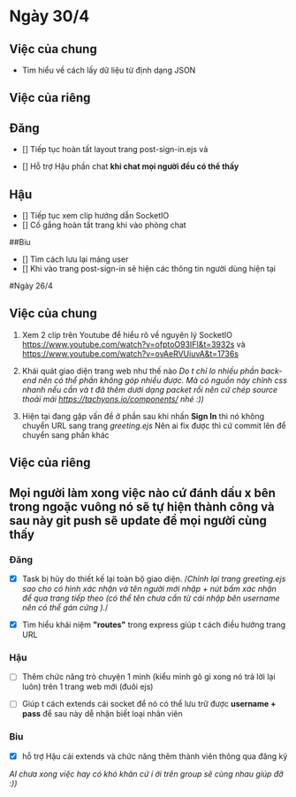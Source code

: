 # Ngày 30/4

## Việc của chung 
- Tìm hiểu về cách lấy dữ liệu từ định dạng JSON 
## Việc của riêng

## Đăng
- [] Tiếp tục hoàn tất layout trang post-sign-in.ejs và

- [] Hỗ trợ Hậu phần chat **khi chat mọi người đều có thể thấy**

## Hậu 

- [] Tiếp tục xem clip hướng dẫn SocketIO
- [] Cố gắng hoàn tất  trang khi vào phòng chat 

##Biu

- [] Tìm cách lưu lại mảng user
- [] Khi vào trang post-sign-in sẽ hiện các thông tin người dùng hiện tại 






#Ngày 26/4
## Việc của chung
1. Xem 2 clip trên Youtube để hiểu rõ về nguyên lý SocketIO https://www.youtube.com/watch?v=ofptoO93IFI&t=3932s và https://www.youtube.com/watch?v=ovAeRVUiuvA&t=1736s
2. Khái quát giao diện trang web như thế nào *Do t chỉ lo nhiều phần back-end nên có thể phần không góp nhiều được. Mà có nguồn này chỉnh css nhanh nếu cần và t đã thêm dưới dạng packet rồi nên cứ chép source thoải mái https://tachyons.io/components/ nhé :))*

3. Hiện tại đang gặp vấn đề ở phần sau khi nhấn **Sign In** thì nó không chuyển URL sang trang *greeting.ejs* Nên ai fix được thì cứ commit lên để chuyển sang phần khác

## Việc của riêng
## Mọi người làm xong việc nào cứ đánh dấu x bên trong ngoặc vuông nó sẽ tự hiện thành công và sau này git push sẽ update để mọi người cùng thấy
### Đăng 

-  [X]  Task bị hủy do thiết kế lại toàn bộ giao diện. /*Chỉnh lại trang greeting.ejs sao cho có hình xác nhận và tên người mới nhập + nút bấm xác nhận để qua trang tiếp theo  (có thể tên chưa cần từ cái nhập bên username nên có thể gán cứng ).*/

- [x]  Tìm hiểu khái niệm **"routes"** trong express giúp t cách điều hướng trang URL 

### Hậu 
- [ ] Thêm chức năng trò chuyện 1 mình (kiểu mình gõ gì xong nó trả lời lại luôn) trên 1 trang web mới (đuôi ejs)

- [ ] Giúp t cách extends cái socket để nó có thể lưu trữ được **username + pass** để sau này dễ nhận biết loại nhân viên

### Biu

- [x] hỗ trợ Hậu cái extends và chức năng thêm thành viên thông qua đăng ký

*AI chưa xong việc hay có khó khăn cứ í ới trên group sẽ cùng nhau giúp đỡ :))*
